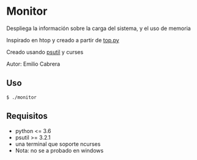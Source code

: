 # Monitor
Despliega la información sobre la carga del sistema, y el uso de memoria

Inspirado en htop y creado a partir de [top.py](https://github.com/giampaolo/psutil/blob/master/scripts/top.py)

Creado usando [psutil](https://github.com/giampaolo/psutil) y curses

Autor: Emilio Cabrera

## Uso
```shell
$ ./monitor
```

## Requisitos
* python <= 3.6
* psutil >= 3.2.1
* una terminal que soporte ncurses
* Nota: no se a probado en windows